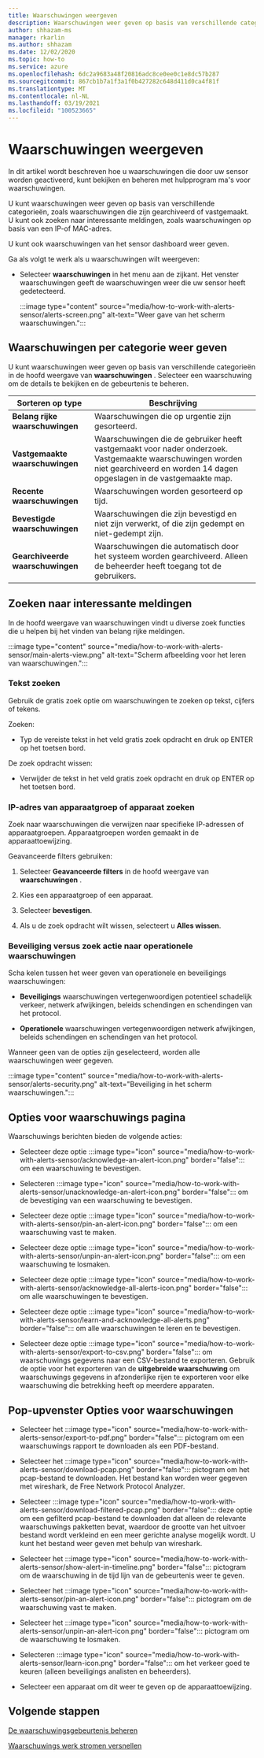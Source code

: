 ```yaml
---
title: Waarschuwingen weergeven
description: Waarschuwingen weer geven op basis van verschillende categorieën en zoek functies gebruiken om u te helpen bij het vinden van belang rijke meldingen.
author: shhazam-ms
manager: rkarlin
ms.author: shhazam
ms.date: 12/02/2020
ms.topic: how-to
ms.service: azure
ms.openlocfilehash: 6dc2a9683a48f20816adc8ce0ee0c1e8dc57b287
ms.sourcegitcommit: 867cb1b7a1f3a1f0b427282c648d411d0ca4f81f
ms.translationtype: MT
ms.contentlocale: nl-NL
ms.lasthandoff: 03/19/2021
ms.locfileid: "100523665"
---
```

# <a name="view-alerts"></a>Waarschuwingen weergeven

In dit artikel wordt beschreven hoe u waarschuwingen die door uw sensor worden geactiveerd, kunt bekijken en beheren met hulpprogram ma's voor waarschuwingen.

U kunt waarschuwingen weer geven op basis van verschillende categorieën, zoals waarschuwingen die zijn gearchiveerd of vastgemaakt. U kunt ook zoeken naar interessante meldingen, zoals waarschuwingen op basis van een IP-of MAC-adres.  

U kunt ook waarschuwingen van het sensor dashboard weer geven.

Ga als volgt te werk als u waarschuwingen wilt weergeven:

- Selecteer **waarschuwingen** in het menu aan de zijkant. Het venster waarschuwingen geeft de waarschuwingen weer die uw sensor heeft gedetecteerd.

  :::image type="content" source="media/how-to-work-with-alerts-sensor/alerts-screen.png" alt-text="Weer gave van het scherm waarschuwingen.":::

## <a name="view-alerts-by-category"></a>Waarschuwingen per categorie weer geven

U kunt waarschuwingen weer geven op basis van verschillende categorieën in de hoofd weergave van **waarschuwingen** . Selecteer een waarschuwing om de details te bekijken en de gebeurtenis te beheren.

| Sorteren op type | Beschrijving |
|--|--|
| **Belang rijke waarschuwingen** | Waarschuwingen die op urgentie zijn gesorteerd. |
| **Vastgemaakte waarschuwingen** | Waarschuwingen die de gebruiker heeft vastgemaakt voor nader onderzoek. Vastgemaakte waarschuwingen worden niet gearchiveerd en worden 14 dagen opgeslagen in de vastgemaakte map. |
| **Recente waarschuwingen** | Waarschuwingen worden gesorteerd op tijd. |
| **Bevestigde waarschuwingen** | Waarschuwingen die zijn bevestigd en niet zijn verwerkt, of die zijn gedempt en niet-gedempt zijn. |
| **Gearchiveerde waarschuwingen** | Waarschuwingen die automatisch door het systeem worden gearchiveerd. Alleen de beheerder heeft toegang tot de gebruikers. |

## <a name="search-for-alerts-of-interest"></a>Zoeken naar interessante meldingen

In de hoofd weergave van waarschuwingen vindt u diverse zoek functies die u helpen bij het vinden van belang rijke meldingen.

:::image type="content" source="media/how-to-work-with-alerts-sensor/main-alerts-view.png" alt-text="Scherm afbeelding voor het leren van waarschuwingen.":::

### <a name="text-search"></a>Tekst zoeken

Gebruik de gratis zoek optie om waarschuwingen te zoeken op tekst, cijfers of tekens.

Zoeken:

- Typ de vereiste tekst in het veld gratis zoek opdracht en druk op ENTER op het toetsen bord.

De zoek opdracht wissen:

- Verwijder de tekst in het veld gratis zoek opdracht en druk op ENTER op het toetsen bord.

### <a name="device-group-or-device-ip-address-search"></a>IP-adres van apparaatgroep of apparaat zoeken

Zoek naar waarschuwingen die verwijzen naar specifieke IP-adressen of apparaatgroepen. Apparaatgroepen worden gemaakt in de apparaattoewijzing.

Geavanceerde filters gebruiken:

1. Selecteer **Geavanceerde filters** in de hoofd weergave van **waarschuwingen** .

2. Kies een apparaatgroep of een apparaat.

3. Selecteer **bevestigen**.

4. Als u de zoek opdracht wilt wissen, selecteert u **Alles wissen**.

### <a name="security-versus-operational-alert-search"></a>Beveiliging versus zoek actie naar operationele waarschuwingen

Scha kelen tussen het weer geven van operationele en beveiligings waarschuwingen:

- **Beveiligings** waarschuwingen vertegenwoordigen potentieel schadelijk verkeer, netwerk afwijkingen, beleids schendingen en schendingen van het protocol.

- **Operationele** waarschuwingen vertegenwoordigen netwerk afwijkingen, beleids schendingen en schendingen van het protocol.

Wanneer geen van de opties zijn geselecteerd, worden alle waarschuwingen weer gegeven.

:::image type="content" source="media/how-to-work-with-alerts-sensor/alerts-security.png" alt-text="Beveiliging in het scherm waarschuwingen.":::

## <a name="alert-page-options"></a>Opties voor waarschuwings pagina

Waarschuwings berichten bieden de volgende acties:

- Selecteer deze optie :::image type="icon" source="media/how-to-work-with-alerts-sensor/acknowledge-an-alert-icon.png" border="false"::: om een waarschuwing te bevestigen.

- Selecteren :::image type="icon" source="media/how-to-work-with-alerts-sensor/unacknowledge-an-alert-icon.png" border="false"::: om de bevestiging van een waarschuwing te bevestigen.

- Selecteer deze optie :::image type="icon" source="media/how-to-work-with-alerts-sensor/pin-an-alert-icon.png" border="false"::: om een waarschuwing vast te maken.

- Selecteer deze optie :::image type="icon" source="media/how-to-work-with-alerts-sensor/unpin-an-alert-icon.png" border="false"::: om een waarschuwing te losmaken.

- Selecteer deze optie :::image type="icon" source="media/how-to-work-with-alerts-sensor/acknowledge-all-alerts-icon.png" border="false"::: om alle waarschuwingen te bevestigen.

- Selecteer deze optie :::image type="icon" source="media/how-to-work-with-alerts-sensor/learn-and-acknowledge-all-alerts.png" border="false"::: om alle waarschuwingen te leren en te bevestigen.

- Selecteer deze optie :::image type="icon" source="media/how-to-work-with-alerts-sensor/export-to-csv.png" border="false"::: om waarschuwings gegevens naar een CSV-bestand te exporteren. Gebruik de optie voor het exporteren van de **uitgebreide waarschuwing** om waarschuwings gegevens in afzonderlijke rijen te exporteren voor elke waarschuwing die betrekking heeft op meerdere apparaten.

## <a name="alert-pop-up-window-options"></a>Pop-upvenster Opties voor waarschuwingen

- Selecteer het :::image type="icon" source="media/how-to-work-with-alerts-sensor/export-to-pdf.png" border="false"::: pictogram om een waarschuwings rapport te downloaden als een PDF-bestand.

- Selecteer het :::image type="icon" source="media/how-to-work-with-alerts-sensor/download-pcap.png" border="false"::: pictogram om het pcap-bestand te downloaden. Het bestand kan worden weer gegeven met wireshark, de Free Network Protocol Analyzer.

- Selecteer :::image type="icon" source="media/how-to-work-with-alerts-sensor/download-filtered-pcap.png" border="false"::: deze optie om een gefilterd pcap-bestand te downloaden dat alleen de relevante waarschuwings pakketten bevat, waardoor de grootte van het uitvoer bestand wordt verkleind en een meer gerichte analyse mogelijk wordt. U kunt het bestand weer geven met behulp van wireshark.

- Selecteer het :::image type="icon" source="media/how-to-work-with-alerts-sensor/show-alert-in-timeline.png" border="false"::: pictogram om de waarschuwing in de tijd lijn van de gebeurtenis weer te geven.

- Selecteer het :::image type="icon" source="media/how-to-work-with-alerts-sensor/pin-an-alert-icon.png" border="false"::: pictogram om de waarschuwing vast te maken.

- Selecteer het :::image type="icon" source="media/how-to-work-with-alerts-sensor/unpin-an-alert-icon.png" border="false"::: pictogram om de waarschuwing te losmaken.

- Selecteren :::image type="icon" source="media/how-to-work-with-alerts-sensor/learn-icon.png" border="false"::: om het verkeer goed te keuren (alleen beveiligings analisten en beheerders).

- Selecteer een apparaat om dit weer te geven op de apparaattoewijzing.

## <a name="next-steps"></a>Volgende stappen

[De waarschuwingsgebeurtenis beheren](how-to-manage-the-alert-event.md)

[Waarschuwings werk stromen versnellen](how-to-accelerate-alert-incident-response.md)
